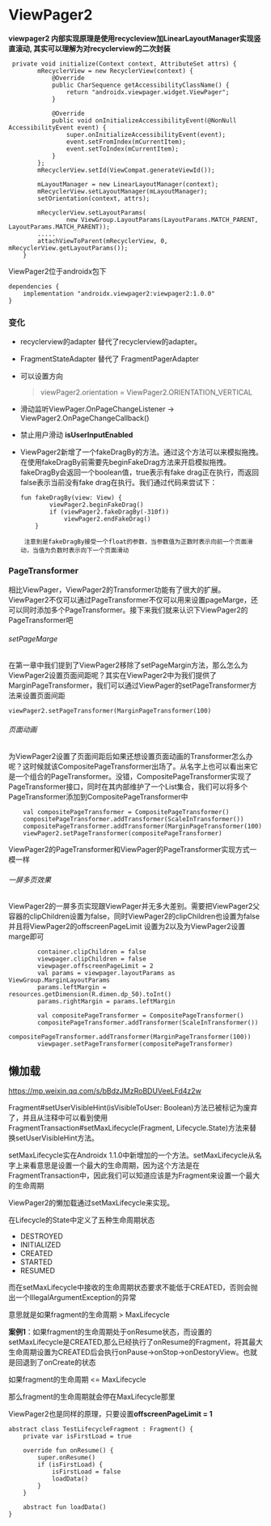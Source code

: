 # ViewPager2

**viewpager2 内部实现原理是使用recycleview加LinearLayoutManager实现竖直滚动, 其实可以理解为对recyclerview的二次封装**

```
 private void initialize(Context context, AttributeSet attrs) {
        mRecyclerView = new RecyclerView(context) {
            @Override
            public CharSequence getAccessibilityClassName() {
                return "androidx.viewpager.widget.ViewPager";
            }

            @Override
            public void onInitializeAccessibilityEvent(@NonNull AccessibilityEvent event) {
                super.onInitializeAccessibilityEvent(event);
                event.setFromIndex(mCurrentItem);
                event.setToIndex(mCurrentItem);
            }
        };
        mRecyclerView.setId(ViewCompat.generateViewId());

        mLayoutManager = new LinearLayoutManager(context);
        mRecyclerView.setLayoutManager(mLayoutManager);
        setOrientation(context, attrs);

        mRecyclerView.setLayoutParams(
                new ViewGroup.LayoutParams(LayoutParams.MATCH_PARENT, LayoutParams.MATCH_PARENT));
        .....
        attachViewToParent(mRecyclerView, 0, mRecyclerView.getLayoutParams());
    }
```



ViewPager2位于androidx包下

```
dependencies {
    implementation "androidx.viewpager2:viewpager2:1.0.0"
}
```



### 变化

* recyclerview的adapter 替代了recyclerview的adapter。

* FragmentStateAdapter 替代了 FragmentPagerAdapter

* 可以设置方向

  > viewPager2.orientation = ViewPager2.ORIENTATION_VERTICAL

* 滑动监听ViewPager.OnPageChangeListener  -> ViewPager2.OnPageChangeCallback()

* 禁止用户滑动  **isUserInputEnabled**

* ViewPager2新增了一个fakeDragBy的方法。通过这个方法可以来模拟拖拽。在使用fakeDragBy前需要先beginFakeDrag方法来开启模拟拖拽。fakeDragBy会返回一个boolean值，true表示有fake drag正在执行，而返回false表示当前没有fake drag在执行。我们通过代码来尝试下：

  ```
  fun fakeDragBy(view: View) {
          viewPager2.beginFakeDrag()
          if (viewPager2.fakeDragBy(-310f))
              viewPager2.endFakeDrag()
      }
      
   注意到是fakeDragBy接受一个float的参数，当参数值为正数时表示向前一个页面滑动，当值为负数时表示向下一个页面滑动
  ```



### PageTransformer

相比ViewPager，ViewPager2的Transformer功能有了很大的扩展。ViewPager2不仅可以通过PageTransformer不仅可以用来设置pageMarge，还可以同时添加多个PageTransformer。接下来我们就来认识下ViewPager2的PageTransformer吧

###### setPageMarge

在第一章中我们提到了ViewPager2移除了setPageMargin方法，那么怎么为ViewPager2设置页面间距呢？其实在ViewPager2中为我们提供了MarginPageTransformer，我们可以通过ViewPager的setPageTransformer方法来设置页面间距

```
viewPager2.setPageTransformer(MarginPageTransformer(100)
```

###### 页面动画

为ViewPager2设置了页面间距后如果还想设置页面动画的Transformer怎么办呢？这时候就该CompositePageTransformer出场了。从名字上也可以看出来它是一个组合的PageTransformer。没错，CompositePageTransformer实现了PageTransformer接口，同时在其内部维护了一个List集合，我们可以将多个PageTransformer添加到CompositePageTransformer中

```text
	val compositePageTransformer = CompositePageTransformer()
    compositePageTransformer.addTransformer(ScaleInTransformer())
    compositePageTransformer.addTransformer(MarginPageTransformer(100)
    viewPager2.setPageTransformer(compositePageTransformer)
```

ViewPager2的PageTransformer和ViewPager的PageTransformer实现方式一模一样



###### 一屏多页效果

ViewPager2的一屏多页实现跟ViewPager并无多大差别。需要把ViewPager2父容器的clipChildren设置为false，同时ViewPager2的clipChildren也设置为false并且将ViewPager2的offscreenPageLimit 设置为2以及为ViewPager2设置marge即可

```
        container.clipChildren = false
        viewpager.clipChildren = false
        viewpager.offscreenPageLimit = 2
        val params = viewpager.layoutParams as ViewGroup.MarginLayoutParams
        params.leftMargin = resources.getDimension(R.dimen.dp_50).toInt()
        params.rightMargin = params.leftMargin

        val compositePageTransformer = CompositePageTransformer()
        compositePageTransformer.addTransformer(ScaleInTransformer())
        compositePageTransformer.addTransformer(MarginPageTransformer(100))
        viewpager.setPageTransformer(compositePageTransformer)

```





## 懒加载

https://mp.weixin.qq.com/s/bBdzJMzRoBDUVeeLFd4z2w

Fragment#setUserVisibleHint(isVisibleToUser: Boolean)方法已被标记为废弃了，并且从注释中可以看到使用 FragmentTransaction#setMaxLifecycle(Fragment, Lifecycle.State)方法来替换setUserVisibleHint方法。

setMaxLifecycle实在Androidx 1.1.0中新增加的一个方法。setMaxLifecycle从名字上来看意思是设置一个最大的生命周期，因为这个方法是在FragmentTransaction中，因此我们可以知道应该是为Fragment来设置一个最大的生命周期

ViewPager2的懒加载通过setMaxLifecycle来实现。

在Lifecycle的State中定义了五种生命周期状态

* DESTROYED
* INITIALIZED
* CREATED
* STARTED
* RESUMED

而在setMaxLifecycle中接收的生命周期状态要求不能低于CREATED，否则会抛出一个IllegalArgumentException的异常



意思就是如果fragment的生命周期 > MaxLifecycle

**案例1**：如果fragment的生命周期处于onResume状态，而设置的setMaxLifecycle是CREATED,那么已经执行了onResume的Fragment，将其最大生命周期设置为CREATED后会执行onPause->onStop->onDestoryView。也就是回退到了onCreate的状态

如果fragment的生命周期 <= MaxLifecycle

那么fragment的生命周期就会停在MaxLifecycle那里



ViewPager2也是同样的原理，只要设置**offscreenPageLimit = 1**

```
abstract class TestLifecycleFragment : Fragment() {
    private var isFirstLoad = true

    override fun onResume() {
        super.onResume()
        if (isFirstLoad) {
            isFirstLoad = false
            loadData()
        }
    }

    abstract fun loadData()
}
```

